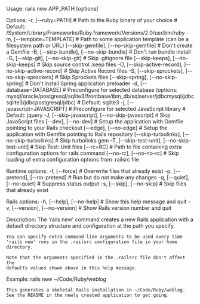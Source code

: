 Usage:
  rails new APP_PATH [options]

Options:
  -r, [--ruby=PATH]                                      # Path to the Ruby binary of your choice
                                                         # Default: /System/Library/Frameworks/Ruby.framework/Versions/2.0/usr/bin/ruby
  -m, [--template=TEMPLATE]                              # Path to some application template (can be a filesystem path or URL)
      [--skip-gemfile], [--no-skip-gemfile]              # Don't create a Gemfile
  -B, [--skip-bundle], [--no-skip-bundle]                # Don't run bundle install
  -G, [--skip-git], [--no-skip-git]                      # Skip .gitignore file
      [--skip-keeps], [--no-skip-keeps]                  # Skip source control .keep files
  -O, [--skip-active-record], [--no-skip-active-record]  # Skip Active Record files
  -S, [--skip-sprockets], [--no-skip-sprockets]          # Skip Sprockets files
      [--skip-spring], [--no-skip-spring]                # Don't install Spring application preloader
  -d, [--database=DATABASE]                              # Preconfigure for selected database (options: mysql/oracle/postgresql/sqlite3/frontbase/ibm_db/sqlserver/jdbcmysql/jdbcsqlite3/jdbcpostgresql/jdbc)
                                                         # Default: sqlite3
  -j, [--javascript=JAVASCRIPT]                          # Preconfigure for selected JavaScript library
                                                         # Default: jquery
  -J, [--skip-javascript], [--no-skip-javascript]        # Skip JavaScript files
      [--dev], [--no-dev]                                # Setup the application with Gemfile pointing to your Rails checkout
      [--edge], [--no-edge]                              # Setup the application with Gemfile pointing to Rails repository
      [--skip-turbolinks], [--no-skip-turbolinks]        # Skip turbolinks gem
  -T, [--skip-test-unit], [--no-skip-test-unit]          # Skip Test::Unit files
      [--rc=RC]                                          # Path to file containing extra configuration options for rails command
      [--no-rc], [--no-no-rc]                            # Skip loading of extra configuration options from .railsrc file

Runtime options:
  -f, [--force]                    # Overwrite files that already exist
  -p, [--pretend], [--no-pretend]  # Run but do not make any changes
  -q, [--quiet], [--no-quiet]      # Suppress status output
  -s, [--skip], [--no-skip]        # Skip files that already exist

Rails options:
  -h, [--help], [--no-help]        # Show this help message and quit
  -v, [--version], [--no-version]  # Show Rails version number and quit

Description:
    The 'rails new' command creates a new Rails application with a default
    directory structure and configuration at the path you specify.

    You can specify extra command-line arguments to be used every time
    'rails new' runs in the .railsrc configuration file in your home directory.

    Note that the arguments specified in the .railsrc file don't affect the
    defaults values shown above in this help message.

Example:
    rails new ~/Code/Ruby/weblog

    This generates a skeletal Rails installation in ~/Code/Ruby/weblog.
    See the README in the newly created application to get going.
